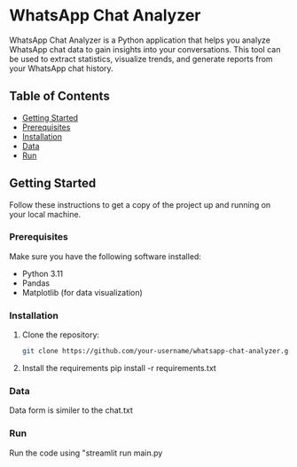# WhatsApp Chat Analyzer

WhatsApp Chat Analyzer is a Python application that helps you analyze WhatsApp chat data to gain insights into your conversations. This tool can be used to extract statistics, visualize trends, and generate reports from your WhatsApp chat history.

## Table of Contents
- [Getting Started](#getting-started)
- [Prerequisites](#prerequisites)
- [Installation](#installation)
- [Data](#data)
- [Run](#running)
## Getting Started

Follow these instructions to get a copy of the project up and running on your local machine.

### Prerequisites

Make sure you have the following software installed:

- Python 3.11
- Pandas
- Matplotlib (for data visualization)

### Installation

1. Clone the repository:

   ```bash
   git clone https://github.com/your-username/whatsapp-chat-analyzer.git
2. Install the requirements
   pip install -r requirements.txt

### Data 
  Data form is similer to the chat.txt

### Run
  Run the code using "streamlit run main.py
